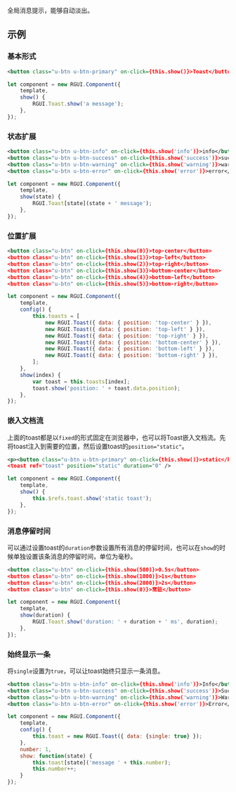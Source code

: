 全局消息提示，能够自动淡出。

## 示例
### 基本形式

<div class="m-example"></div>

```xml
<button class="u-btn u-btn-primary" on-click={this.show()}>Toast</button>
```

```javascript
let component = new RGUI.Component({
    template,
    show() {
        RGUI.Toast.show('a message');
    },
});
```

### 状态扩展

<div class="m-example"></div>

```xml
<button class="u-btn u-btn-info" on-click={this.show('info')}>info</button>
<button class="u-btn u-btn-success" on-click={this.show('success')}>success</button>
<button class="u-btn u-btn-warning" on-click={this.show('warning')}>warning</button>
<button class="u-btn u-btn-error" on-click={this.show('error')}>error</button>
```

```javascript
let component = new RGUI.Component({
    template,
    show(state) {
        RGUI.Toast[state](state + ' message');
    },
});
```

### 位置扩展

<div class="m-example"></div>

```xml
<button class="u-btn" on-click={this.show(0)}>top-center</button>
<button class="u-btn" on-click={this.show(1)}>top-left</button>
<button class="u-btn" on-click={this.show(2)}>top-right</button>
<button class="u-btn" on-click={this.show(3)}>bottom-center</button>
<button class="u-btn" on-click={this.show(4)}>bottom-left</button>
<button class="u-btn" on-click={this.show(5)}>bottom-right</button>
```

```javascript
let component = new RGUI.Component({
    template,
    config() {
        this.toasts = [
            new RGUI.Toast({ data: { position: 'top-center' } }),
            new RGUI.Toast({ data: { position: 'top-left' } }),
            new RGUI.Toast({ data: { position: 'top-right' } }),
            new RGUI.Toast({ data: { position: 'bottom-center' } }),
            new RGUI.Toast({ data: { position: 'bottom-left' } }),
            new RGUI.Toast({ data: { position: 'bottom-right' } }),
        ];
    },
    show(index) {
        var toast = this.toasts[index];
        toast.show('position: ' + toast.data.position);
    },
});
```

### 嵌入文档流

上面的toast都是以`fixed`的形式固定在浏览器中，也可以将Toast嵌入文档流。先将toast注入到需要的位置，然后设置toast的`position="static"`。

<div class="m-example"></div>

```xml
<p><button class="u-btn u-btn-primary" on-click={this.show()}>static</button></p>
<toast ref="toast" position="static" duration="0" />
```

```javascript
let component = new RGUI.Component({
    template,
    show() {
        this.$refs.toast.show('static toast');
    },
});
```

### 消息停留时间

可以通过设置toast的`duration`参数设置所有消息的停留时间，也可以在`show`的时候单独设置该条消息的停留时间，单位为毫秒。

<div class="m-example"></div>

```xml
<button class="u-btn" on-click={this.show(500)}>0.5s</button>
<button class="u-btn" on-click={this.show(1000)}>1s</button>
<button class="u-btn" on-click={this.show(2000)}>2s</button>
<button class="u-btn" on-click={this.show(0)}>常驻</button>
```

```javascript
let component = new RGUI.Component({
    template,
    show(duration) {
        RGUI.Toast.show('duration: ' + duration + ' ms', duration);
    },
});
```

### 始终显示一条

将`single`设置为`true`，可以让toast始终只显示一条消息。

<div class="m-example"></div>

```xml
<button class="u-btn u-btn-info" on-click={this.show('info')}>Info</button>
<button class="u-btn u-btn-success" on-click={this.show('success')}>Success</button>
<button class="u-btn u-btn-warning" on-click={this.show('warning')}>Warning</button>
<button class="u-btn u-btn-error" on-click={this.show('error')}>Error</button>
```

```javascript
let component = new RGUI.Component({
    template,
    config() {
        this.toast = new RGUI.Toast({ data: {single: true} });
    },
    number: 1,
    show: function(state) {
        this.toast[state]('message ' + this.number);
        this.number++;
    }
});
```
